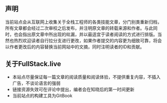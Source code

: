 ## 声明
当前站点会从互联网上收集关于全栈工程师的各类技能文章，分门别类重新归档，所有文章都会经过二次审校之后发布，并注明原文章的转载来源和作者。与此同时，也会指出原文章中所出现的纰漏，并以最适宜于读者阅读的方式进行排版。当然也热烈欢迎读者自行拉分支进行更改，如果作者提交的内容更为细致可靠，将会以作者更改后的内容替换当前网站中的文摘，同时注明读者的ID和贡献。
## 关于FullStack.live
* 本站点尽量保证每一篇文章的阅读质量和阅读体验，不提供重复内容，不插入广告，不谈论语言的强弱
* 链接资源失效可在评论中提出，编者会在知晓后的第一时间更新
* 当前站点的构建工具为GitBook